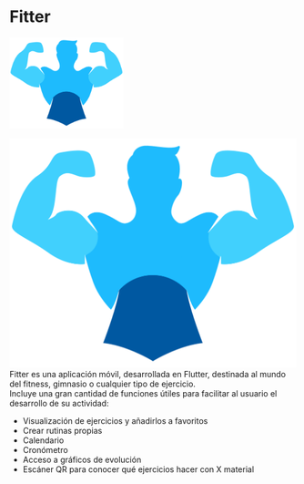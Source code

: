 # Fitter
<div>
  <img src="https://raw.githubusercontent.com/Rubxnb/Fitter/master/assets/Fitter.png" width="200px" align-content="center"/>
 </div>

![Fitter-Logo](https://raw.githubusercontent.com/Rubxnb/Fitter/master/assets/Fitter.png)
Fitter es una aplicación móvil, desarrollada en Flutter, destinada al mundo del fitness, gimnasio o cualquier tipo de ejercicio.  
Incluye una gran cantidad de funciones útiles para facilitar al usuario el desarrollo de su actividad:

* Visualización de ejercicios y añadirlos a favoritos
* Crear rutinas propias
* Calendario
* Cronómetro
* Acceso a gráficos de evolución
* Escáner QR para conocer qué ejercicios hacer con X material
